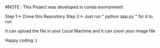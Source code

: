 
#NOTE : This Project was developed in conda environment

Step 1-> Clone this Repository
Step 2-> Just run " python app.py " for it to run

It can upload the file in your Local Machine
and it can zoom your image file

Happy coding :)